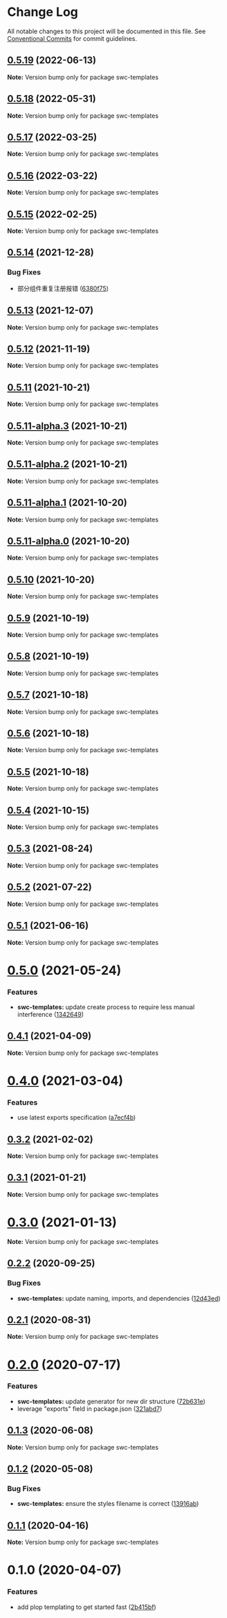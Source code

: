 # Change Log

All notable changes to this project will be documented in this file.
See [Conventional Commits](https://conventionalcommits.org) for commit guidelines.

## [0.5.19](https://github.com/zzuzsj/iliad-ui/compare/swc-templates@0.5.18...swc-templates@0.5.19) (2022-06-13)

**Note:** Version bump only for package swc-templates

## [0.5.18](https://github.com/zzuzsj/iliad-ui/compare/swc-templates@0.5.17...swc-templates@0.5.18) (2022-05-31)

**Note:** Version bump only for package swc-templates

## [0.5.17](https://github.com/zzuzsj/iliad-ui/compare/swc-templates@0.5.16...swc-templates@0.5.17) (2022-03-25)

**Note:** Version bump only for package swc-templates

## [0.5.16](https://github.com/zzuzsj/iliad-ui/compare/swc-templates@0.5.15...swc-templates@0.5.16) (2022-03-22)

**Note:** Version bump only for package swc-templates

## [0.5.15](https://github.com/zzuzsj/iliad-ui/compare/swc-templates@0.5.14...swc-templates@0.5.15) (2022-02-25)

**Note:** Version bump only for package swc-templates

## [0.5.14](https://github.com/zzuzsj/iliad-ui/compare/swc-templates@0.5.13...swc-templates@0.5.14) (2021-12-28)

### Bug Fixes

-   部分组件重复注册报错 ([6380f75](https://github.com/zzuzsj/iliad-ui/commit/6380f7567a4929cfd10105e3252d25600f19173b))

## [0.5.13](https://github.com/zzuzsj/spectrum-web-components/compare/swc-templates@0.5.12...swc-templates@0.5.13) (2021-12-07)

**Note:** Version bump only for package swc-templates

## [0.5.12](https://github.com/zzuzsj/spectrum-web-components/compare/swc-templates@0.5.11...swc-templates@0.5.12) (2021-11-19)

**Note:** Version bump only for package swc-templates

## [0.5.11](https://github.com/zzuzsj/spectrum-web-components/compare/swc-templates@0.5.11-alpha.3...swc-templates@0.5.11) (2021-10-21)

**Note:** Version bump only for package swc-templates

## [0.5.11-alpha.3](https://github.com/zzuzsj/spectrum-web-components/compare/swc-templates@0.5.11-alpha.2...swc-templates@0.5.11-alpha.3) (2021-10-21)

**Note:** Version bump only for package swc-templates

## [0.5.11-alpha.2](https://github.com/zzuzsj/spectrum-web-components/compare/swc-templates@0.5.11-alpha.1...swc-templates@0.5.11-alpha.2) (2021-10-21)

**Note:** Version bump only for package swc-templates

## [0.5.11-alpha.1](https://github.com/zzuzsj/spectrum-web-components/compare/swc-templates@0.5.10...swc-templates@0.5.11-alpha.1) (2021-10-20)

**Note:** Version bump only for package swc-templates

## [0.5.11-alpha.0](https://github.com/zzuzsj/spectrum-web-components/compare/swc-templates@0.5.10...swc-templates@0.5.11-alpha.0) (2021-10-20)

**Note:** Version bump only for package swc-templates

## [0.5.10](https://github.com/zzuzsj/spectrum-web-components/compare/swc-templates@0.5.8...swc-templates@0.5.10) (2021-10-20)

**Note:** Version bump only for package swc-templates

## [0.5.9](https://github.com/zzuzsj/spectrum-web-components/compare/swc-templates@0.5.8...swc-templates@0.5.9) (2021-10-19)

**Note:** Version bump only for package swc-templates

## [0.5.8](https://github.com/zzuzsj/spectrum-web-components/compare/swc-templates@0.5.6...swc-templates@0.5.8) (2021-10-19)

**Note:** Version bump only for package swc-templates

## [0.5.7](https://github.com/zzuzsj/spectrum-web-components/compare/swc-templates@0.5.6...swc-templates@0.5.7) (2021-10-18)

**Note:** Version bump only for package swc-templates

## [0.5.6](https://github.com/zzuzsj/spectrum-web-components/compare/swc-templates@0.5.4...swc-templates@0.5.6) (2021-10-18)

**Note:** Version bump only for package swc-templates

## [0.5.5](https://github.com/zzuzsj/spectrum-web-components/compare/swc-templates@0.5.4...swc-templates@0.5.5) (2021-10-18)

**Note:** Version bump only for package swc-templates

## [0.5.4](https://github.com/zzuzsj/spectrum-web-components/compare/swc-templates@0.5.3...swc-templates@0.5.4) (2021-10-15)

**Note:** Version bump only for package swc-templates

## [0.5.3](https://github.com/adobe/spectrum-web-components/compare/swc-templates@0.5.2...swc-templates@0.5.3) (2021-08-24)

**Note:** Version bump only for package swc-templates

## [0.5.2](https://github.com/adobe/spectrum-web-components/compare/swc-templates@0.5.1...swc-templates@0.5.2) (2021-07-22)

**Note:** Version bump only for package swc-templates

## [0.5.1](https://github.com/adobe/spectrum-web-components/compare/swc-templates@0.5.0...swc-templates@0.5.1) (2021-06-16)

**Note:** Version bump only for package swc-templates

# [0.5.0](https://github.com/adobe/spectrum-web-components/compare/swc-templates@0.4.1...swc-templates@0.5.0) (2021-05-24)

### Features

-   **swc-templates:** update create process to require less manual interference ([1342649](https://github.com/adobe/spectrum-web-components/commit/1342649079b44fe060936711f061fdb58b139cab))

## [0.4.1](https://github.com/adobe/spectrum-web-components/compare/swc-templates@0.4.0...swc-templates@0.4.1) (2021-04-09)

**Note:** Version bump only for package swc-templates

# [0.4.0](https://github.com/adobe/spectrum-web-components/compare/swc-templates@0.3.2...swc-templates@0.4.0) (2021-03-04)

### Features

-   use latest exports specification ([a7ecf4b](https://github.com/adobe/spectrum-web-components/commit/a7ecf4b6da7996f36a8a89f62cc2384709497008))

## [0.3.2](https://github.com/adobe/spectrum-web-components/compare/swc-templates@0.3.1...swc-templates@0.3.2) (2021-02-02)

**Note:** Version bump only for package swc-templates

## [0.3.1](https://github.com/adobe/spectrum-web-components/compare/swc-templates@0.2.2...swc-templates@0.3.1) (2021-01-21)

**Note:** Version bump only for package swc-templates

# [0.3.0](https://github.com/adobe/spectrum-web-components/compare/swc-templates@0.2.2...swc-templates@0.3.0) (2021-01-13)

**Note:** Version bump only for package swc-templates

## [0.2.2](https://github.com/adobe/spectrum-web-components/compare/swc-templates@0.2.1...swc-templates@0.2.2) (2020-09-25)

### Bug Fixes

-   **swc-templates:** update naming, imports, and dependencies ([12d43ed](https://github.com/adobe/spectrum-web-components/commit/12d43ed82ae97d706eecfe31515c616562848366))

## [0.2.1](https://github.com/adobe/spectrum-web-components/compare/swc-templates@0.2.0...swc-templates@0.2.1) (2020-08-31)

**Note:** Version bump only for package swc-templates

# [0.2.0](https://github.com/adobe/spectrum-web-components/compare/swc-templates@0.1.3...swc-templates@0.2.0) (2020-07-17)

### Features

-   **swc-templates:** update generator for new dir structure ([72b631e](https://github.com/adobe/spectrum-web-components/commit/72b631ed735ee4bb1d986f2be5943a3952c85563))
-   leverage "exports" field in package.json ([321abd7](https://github.com/adobe/spectrum-web-components/commit/321abd7b7e78ccd9157cff75a1fa3dbd06e81f79))

## [0.1.3](https://github.com/adobe/spectrum-web-components/compare/swc-templates@0.1.2...swc-templates@0.1.3) (2020-06-08)

**Note:** Version bump only for package swc-templates

## [0.1.2](https://github.com/adobe/spectrum-web-components/compare/swc-templates@0.1.1...swc-templates@0.1.2) (2020-05-08)

### Bug Fixes

-   **swc-templates:** ensure the styles filename is correct ([13916ab](https://github.com/adobe/spectrum-web-components/commit/13916ab9cbe8fe22ee09fd98fa85740956f8331d))

## [0.1.1](https://github.com/adobe/spectrum-web-components/compare/swc-templates@0.1.0...swc-templates@0.1.1) (2020-04-16)

**Note:** Version bump only for package swc-templates

# 0.1.0 (2020-04-07)

### Features

-   add plop templating to get started fast ([2b415bf](https://github.com/adobe/spectrum-web-components/commit/2b415bf7332156eb84cf7d885fe06ccc3ef2fc17))
